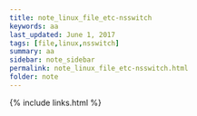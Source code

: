 ```yaml
---
title: note_linux_file_etc-nsswitch
keywords: aa 
last_updated: June 1, 2017
tags: [file,linux,nsswitch]
summary: aa 
sidebar: note_sidebar
permalink: note_linux_file_etc-nsswitch.html
folder: note 
---
```




{% include links.html %}

